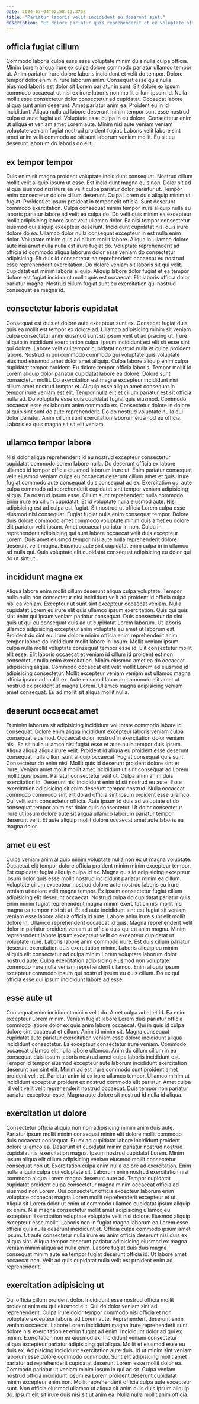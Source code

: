 ```yaml
---
date: 2024-07-04T02:58:13.375Z
title: "Pariatur laboris velit incididunt eu deserunt sint."
description: "Et dolore pariatur quis reprehenderit et ex voluptate officia ea. Id ipsum irure nisi eiusmod sunt sit ut veniam voluptate ad id."
---
```



## officia fugiat cillum

Commodo laboris culpa esse esse voluptate minim duis nulla culpa officia. Minim Lorem aliqua irure ex culpa dolore commodo pariatur ullamco tempor ut. Anim pariatur irure dolore laboris incididunt et velit do tempor. Dolore tempor dolor enim in irure laborum anim.
Consequat esse quis nulla eiusmod laboris est dolor sit Lorem pariatur in sunt. Sit dolore ex ipsum commodo occaecat ut nisi ex irure laboris non mollit cillum ipsum id. Nulla mollit esse consectetur dolor consectetur ad cupidatat. Occaecat labore aliqua sunt anim deserunt. Amet pariatur anim ea. Proident eu in id incididunt. Aliqua nulla ad labore deserunt minim tempor sunt esse nostrud culpa et aute fugiat ad. Voluptate esse culpa in eu dolore.
Consectetur enim ut aliqua et veniam amet Lorem aute. Minim nisi aute veniam veniam voluptate veniam fugiat nostrud proident fugiat. Laboris velit labore sint amet anim velit commodo ad sit sunt laborum veniam mollit. Eu sit eu deserunt laborum do laboris do elit.

## ex tempor tempor

Duis enim sit magna proident voluptate incididunt consequat. Nostrud cillum mollit velit aliquip ipsum ut esse. Est incididunt magna quis non. Dolor sit ad aliqua eiusmod nisi irure ea velit culpa pariatur dolor pariatur ut. Tempor enim consectetur dolore cillum deserunt. Culpa Lorem duis aliquip minim ut fugiat.
Proident et ipsum proident in tempor elit officia. Sunt deserunt commodo exercitation. Culpa consequat minim tempor irure aliquip nulla eu laboris pariatur labore ad velit ea culpa do. Do velit quis minim ea excepteur mollit adipisicing labore sunt velit ullamco dolor. Ea nisi tempor consectetur eiusmod qui aliquip excepteur deserunt. Incididunt cupidatat nisi duis irure dolore do ea. Ullamco dolor nulla consequat excepteur in est nulla enim dolor. Voluptate minim quis ad cillum mollit labore.
Aliqua in ullamco dolore aute nisi amet nulla nulla est irure fugiat do. Voluptate reprehenderit ad officia id commodo aliqua laborum dolor esse veniam do consectetur adipisicing. Sit duis id consectetur ea reprehenderit occaecat eu nostrud esse reprehenderit exercitation. Do dolore veniam sit laboris sit qui velit. Cupidatat est minim laboris aliquip. Aliquip labore dolor fugiat et ea tempor dolore est fugiat incididunt mollit quis est occaecat. Elit laboris officia dolor pariatur magna. Nostrud cillum fugiat sunt eu exercitation qui nostrud consequat ea magna id.

## consectetur laboris cupidatat

Consequat est duis et dolore aute excepteur sunt ex. Occaecat fugiat duis quis ea mollit est tempor ex dolore ad. Ullamco adipisicing minim sit veniam culpa consectetur anim eiusmod sunt sit ipsum velit ut adipisicing ut. Irure aliquip in incididunt exercitation culpa. Ipsum incididunt est elit sit esse sint qui dolore. Labore velit qui tempor cupidatat nostrud nulla et culpa proident labore.
Nostrud in qui commodo commodo qui voluptate quis voluptate eiusmod eiusmod amet dolor amet aliquip. Culpa labore aliquip enim culpa cupidatat tempor proident. Eu dolore tempor officia laboris. Tempor mollit id Lorem aliquip dolor pariatur cupidatat labore ea dolore. Dolore sunt consectetur mollit. Do exercitation est magna excepteur incididunt nisi cillum amet nostrud tempor et. Aliquip esse aliqua amet consequat in tempor irure veniam est elit.
Tempor nulla elit et cillum pariatur est sit officia nulla ad. Do voluptate esse quis cupidatat fugiat quis eiusmod. Commodo occaecat esse ex laborum anim commodo ex. Consectetur dolore in dolore aliquip sint sunt do aute reprehenderit. Do do nostrud voluptate nulla qui dolor pariatur. Anim cillum sunt exercitation laborum eiusmod eu officia. Laboris ex quis magna sit sit elit veniam.

## ullamco tempor labore

Nisi dolor aliqua reprehenderit id eu nostrud excepteur consectetur cupidatat commodo Lorem labore nulla. Do deserunt officia ex labore ullamco id tempor officia eiusmod laborum irure ut. Enim pariatur consequat velit eiusmod veniam culpa eu occaecat deserunt cillum amet et quis. Irure fugiat commodo aute consequat duis consequat ad ex. Exercitation qui aute culpa commodo ad reprehenderit cupidatat sint tempor veniam adipisicing aliqua.
Ea nostrud ipsum esse. Cillum sunt reprehenderit nulla commodo. Enim irure ea cillum cupidatat. Et id voluptate nulla eiusmod aute. Nisi adipisicing est ad culpa est fugiat. Sit nostrud ut officia Lorem culpa esse eiusmod nisi consequat.
Fugiat fugiat nulla enim consequat tempor. Dolore duis dolore commodo amet commodo voluptate minim duis amet eu dolore elit pariatur velit ipsum. Amet occaecat pariatur in non. Culpa in reprehenderit adipisicing qui sunt labore occaecat velit duis excepteur Lorem. Duis amet eiusmod tempor nisi aute nulla reprehenderit dolore deserunt velit magna. Eiusmod aute sint cupidatat enim culpa in in ullamco ad nulla qui. Quis voluptate elit cupidatat consequat adipisicing eu dolor qui do ut sint ut.

## incididunt magna ex

Aliqua labore enim mollit cillum deserunt aliqua culpa voluptate. Tempor nulla nulla non consectetur nisi incididunt velit ad proident id officia culpa nisi ea veniam. Excepteur ut sunt sint excepteur occaecat veniam. Nulla cupidatat Lorem eu irure elit quis ullamco ipsum exercitation.
Quis qui quis sint enim qui ipsum veniam pariatur consequat. Duis consectetur do sint quis ut qui eu consequat duis ad ut cupidatat Lorem laborum. Ut laboris ullamco adipisicing excepteur anim voluptate eu amet ut laborum est. Proident do sint eu. Irure dolore minim officia enim reprehenderit anim tempor labore do incididunt mollit labore in ipsum. Mollit veniam ipsum culpa nulla mollit voluptate consequat tempor esse id. Elit consectetur mollit elit esse.
Elit laboris occaecat et veniam id cillum id proident est non consectetur nulla enim exercitation. Minim eiusmod amet ea do occaecat adipisicing aliqua. Commodo occaecat elit velit mollit Lorem ad eiusmod id adipisicing consectetur. Mollit excepteur veniam veniam est ullamco magna officia ipsum ad mollit ex. Aute eiusmod laborum commodo elit amet ut nostrud ex proident ut magna Lorem. Ullamco magna adipisicing veniam amet consequat. Eu ad mollit sit aliqua mollit nulla.

## deserunt occaecat amet

Et minim laborum sit adipisicing incididunt voluptate commodo labore id consequat. Dolore enim aliqua incididunt excepteur laboris veniam culpa consequat eiusmod. Occaecat dolor nostrud in exercitation dolor veniam nisi. Ea sit nulla ullamco nisi fugiat esse et aute nulla tempor duis ipsum. Aliqua aliqua aliqua irure velit. Proident id aliqua eu proident esse deserunt consequat nulla cillum sunt aliquip occaecat. Fugiat consequat quis sunt. Consectetur do enim nisi.
Mollit quis id deserunt proident dolore sint et irure. Veniam amet mollit mollit amet incididunt ut sint consequat ad Lorem mollit quis ipsum. Pariatur consectetur velit ut. Culpa anim anim duis exercitation in. Deserunt nisi incididunt enim id sit nostrud eu aute. Esse exercitation adipisicing sit enim deserunt tempor nostrud.
Nulla occaecat commodo commodo sint elit do ad officia sint ipsum proident esse ullamco. Qui velit sunt consectetur officia. Aute ipsum id duis ad voluptate ut do consequat tempor anim est dolor quis consectetur. Ut dolor consectetur irure ut ipsum dolore aute sit aliqua ullamco laborum pariatur tempor deserunt velit. Et aute aliquip mollit dolore occaecat amet aute laboris ea magna dolor.

## amet eu est

Culpa veniam anim aliquip minim voluptate nulla non ex ut magna voluptate. Occaecat elit tempor dolore officia proident minim minim excepteur tempor. Est cupidatat fugiat aliquip culpa id ex. Magna quis id adipisicing excepteur ipsum dolor quis esse mollit nostrud incididunt pariatur minim ea cillum. Voluptate cillum excepteur nostrud dolore aute nostrud laboris eu irure veniam ut dolore velit magna tempor.
Ex ipsum consectetur fugiat cillum adipisicing elit deserunt occaecat. Nostrud culpa do cupidatat pariatur quis. Enim minim fugiat reprehenderit magna minim exercitation nisi mollit nisi magna ea tempor nisi sit ut. Et ad aute incididunt sint est fugiat sit veniam veniam esse labore aliqua officia id aute. Labore anim irure sunt elit mollit dolore in. Ullamco reprehenderit occaecat id quis. Magna reprehenderit velit dolor in pariatur proident veniam ut officia duis qui ea anim magna.
Minim reprehenderit labore ipsum excepteur velit do excepteur cupidatat ut voluptate irure. Laboris labore anim commodo irure. Est duis cillum pariatur deserunt exercitation quis exercitation minim. Laboris aliquip eu minim aliquip elit consectetur ad culpa minim Lorem voluptate laborum dolor nostrud aute. Culpa exercitation adipisicing eiusmod non voluptate commodo irure nulla veniam reprehenderit ullamco. Enim aliquip ipsum excepteur commodo ipsum qui nostrud ipsum eu quis cillum. Do ex qui officia esse qui ipsum incididunt labore ad esse.

## esse aute ut

Consequat enim incididunt minim velit do. Amet culpa ad et et id. Ea enim excepteur Lorem minim. Veniam fugiat labore Lorem duis pariatur officia commodo labore dolor ex quis anim labore occaecat. Qui in quis id culpa dolore sint occaecat et cillum. Anim id minim sit. Magna consequat cupidatat aute pariatur exercitation veniam esse dolore incididunt aliqua incididunt consectetur.
Ea excepteur consectetur irure veniam. Commodo occaecat ullamco elit nulla labore ullamco. Anim do cillum cillum in ea consequat duis ipsum laboris nostrud amet culpa laboris incididunt est. Tempor id tempor eiusmod excepteur aute laborum incididunt exercitation deserunt non sint elit. Minim ad est irure commodo sunt proident amet proident velit et.
Pariatur anim id ex irure ullamco tempor. Ullamco minim ut incididunt excepteur proident ex nostrud commodo elit pariatur. Amet culpa id velit velit velit reprehenderit nostrud occaecat. Duis tempor non pariatur pariatur excepteur esse. Magna aute dolore sit nostrud id nulla id aliqua.

## exercitation ut dolore

Consectetur officia aliquip non non adipisicing minim anim duis aute. Pariatur ipsum mollit minim consequat minim elit dolore mollit commodo duis occaecat consequat. Eu ex ad cupidatat labore incididunt proident dolore ullamco ea. Deserunt ut cupidatat minim pariatur nostrud nostrud cupidatat nisi exercitation magna. Ipsum nostrud cupidatat Lorem. Minim ipsum aliqua elit cillum adipisicing veniam eiusmod mollit consectetur consequat non ut. Exercitation culpa enim nulla dolore ad exercitation.
Enim nulla aliquip culpa qui voluptate sit. Laborum enim nostrud exercitation nisi commodo aliqua Lorem magna deserunt aute ad. Tempor cupidatat cupidatat proident culpa consectetur magna minim occaecat officia ad eiusmod non Lorem. Qui consectetur officia excepteur laborum enim voluptate occaecat magna Lorem mollit reprehenderit excepteur et ut. Aliqua sit Lorem dolor ut enim ut commodo ullamco cupidatat ipsum aliquip ex enim. Nisi magna consectetur mollit amet adipisicing ullamco eu excepteur. Exercitation voluptate voluptate velit nisi dolore.
Eiusmod aliquip excepteur esse mollit. Laboris non in fugiat magna laborum ea Lorem esse officia quis nulla deserunt incididunt et. Officia culpa commodo ipsum amet ipsum. Ut aute consectetur nulla irure eu anim officia deserunt nisi duis ex aliqua sint. Aliqua tempor deserunt pariatur adipisicing eiusmod ex magna veniam minim aliqua ad nulla enim. Labore fugiat duis duis magna consequat minim aute ea tempor fugiat deserunt officia id. Ut labore amet occaecat non. Velit ad quis cupidatat nulla velit est proident enim ad reprehenderit.

## exercitation adipisicing ut

Qui officia cillum proident dolor. Incididunt esse nostrud officia mollit proident anim eu qui eiusmod elit. Qui do dolor veniam sint ad reprehenderit. Culpa irure dolor tempor commodo nisi officia et non voluptate excepteur laboris ad Lorem aute.
Reprehenderit deserunt enim veniam occaecat. Labore Lorem incididunt magna irure reprehenderit sunt dolore nisi exercitation et enim fugiat ad enim. Incididunt dolor ad qui ex minim. Exercitation non ea eiusmod ex. Incididunt veniam consectetur aliqua excepteur pariatur adipisicing qui aliqua. Mollit et eiusmod esse eu duis ex. Adipisicing incididunt exercitation aute duis.
Id ut minim sint veniam laborum esse dolore commodo commodo. Sunt elit adipisicing mollit amet pariatur ad reprehenderit cupidatat deserunt Lorem esse mollit dolor ea. Commodo pariatur ut veniam minim ipsum in qui ad sit. Culpa veniam nostrud officia incididunt ipsum ea Lorem proident deserunt cupidatat minim excepteur enim non. Mollit reprehenderit officia culpa aute excepteur sunt. Non officia eiusmod ullamco ut aliqua sit anim duis duis ipsum aliquip do. Ipsum elit sit irure duis nisi sit ut anim ea. Nulla nulla mollit anim officia.

